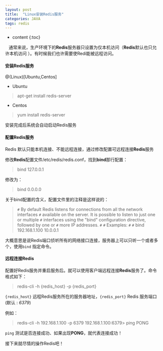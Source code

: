 ```yaml
---
layout: post
title:  "Linux安装Redis服务"
categories: JAVA
tags: redis
---
```


* content
{:toc}


 &nbsp; &nbsp;通常来说，生产环境下的**Redis**服务器只设置为仅本机访问（**Redis**默认也只允许本机访问 ）。有时候我们也许需要使Redi能被远程访问。

#### 安装Redis服务
@(Linux)[Ubuntu,Centos]
- Ubuntu
> apt-get install redis-server

- Centos
> yum install redis-server

安装完成后系统会自动启动Redis服务

<!--more-->

#### 配置Redis服务
Redis 默认只能本机连接、不能远程连接，通过修改配置可远程连接**Redis**服务

修改**Redis**配置文件/etc/redis/redis.conf，找到**bind**那行配置：
> bind 127.0.0.1

修改为：
> bind 0.0.0.0

关于bind配置的含义，配置文件里的注释是这样说的：

> `#` By default Redis listens for connections from all the network interfaces
> `#` available on the server. It is possible to listen to just one or multiple
> `#` interfaces using the "bind" configuration directive, followed by one or
> `#` more IP addresses.
> `#`
> `#` Examples:
> `#`
> `#` bind 192.168.1.100 10.0.0.1

大概意思是说Redis端口侦听所有的网络接口连接，服务器上可以只听一个或者多个，使用`bind` 指定命令。

#### 远程连接Redis
配置好Redis服务并重启服务后。就可以使用客户端远程连接**Redis**服务了。命令格式如下：
> redis-cli -h {redis_host} -p {redis_port}

`{redis_host}`  远程Redis服务所在的服务器地址，`{redis_port}` Redis 服务端口(默认 : *6379*)

例如：
> redis-cli -h 192.168.1.100 -p 6379
> 192.168.1.100:6379> ping
>PONG

`ping` 测试是否连接成功、如果出现**PONG**，就代表连接成功！

接下来就尽情的操作Redis吧！
